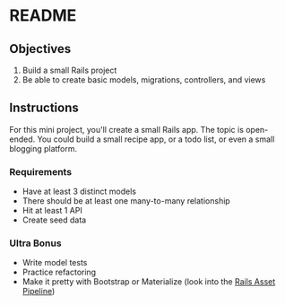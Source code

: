 # README

## Objectives

1. Build a small Rails project
2. Be able to create basic models, migrations, controllers, and views

## Instructions

For this mini project, you'll create a small Rails app. The topic is open-ended. You could build a small recipe app, or a todo list, or even a small blogging platform.

### Requirements
- Have at least 3 distinct models
- There should be at least one many-to-many relationship 
- Hit at least 1 API
- Create seed data 

### Ultra Bonus
- Write model tests 
- Practice refactoring
- Make it pretty with Bootstrap or Materialize (look into the [Rails Asset Pipeline](http://guides.rubyonrails.org/asset_pipeline.html))
